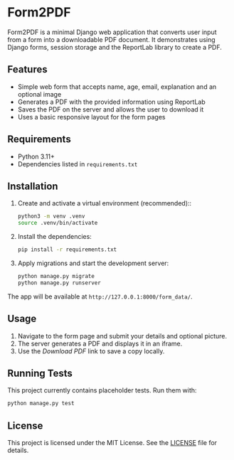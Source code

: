 # Form2PDF

Form2PDF is a minimal Django web application that converts user input from a form into a downloadable PDF document. It demonstrates using Django forms, session storage and the ReportLab library to create a PDF.

## Features

- Simple web form that accepts name, age, email, explanation and an optional image
- Generates a PDF with the provided information using ReportLab
- Saves the PDF on the server and allows the user to download it
- Uses a basic responsive layout for the form pages

## Requirements

- Python 3.11+
- Dependencies listed in `requirements.txt`

## Installation

1. Create and activate a virtual environment (recommended)::

    ```bash
    python3 -m venv .venv
    source .venv/bin/activate
    ```

2. Install the dependencies:

    ```bash
    pip install -r requirements.txt
    ```

3. Apply migrations and start the development server:

    ```bash
    python manage.py migrate
    python manage.py runserver
    ```

The app will be available at `http://127.0.0.1:8000/form_data/`.

## Usage

1. Navigate to the form page and submit your details and optional picture.
2. The server generates a PDF and displays it in an iframe.
3. Use the *Download PDF* link to save a copy locally.

## Running Tests

This project currently contains placeholder tests. Run them with:

```bash
python manage.py test
```

## License

This project is licensed under the MIT License. See the [LICENSE](LICENSE) file for details.
